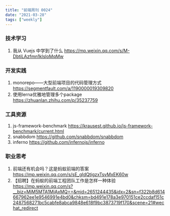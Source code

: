 ```yaml
---
title: "前端周刊 0024"
date: "2021-03-28"
tags: ["weekly"]
---
```


### 技术学习
1. 我从 Vuejs 中学到了什么 https://mp.weixin.qq.com/s/M-DbtiLAzfmn1klsloMqMw


### 开发实践
1. monorepo——大型前端项目的代码管理方式  https://segmentfault.com/a/1190000019309820
2. 使用lerna优雅地管理多个package https://zhuanlan.zhihu.com/p/35237759

### 工具资源
1. js-framework-benchmark https://krausest.github.io/js-framework-benchmark/current.html
2. snabbdom  https://github.com/snabbdom/snabbdom
3. inferno https://github.com/infernojs/inferno 

### 职业思考
1. 前端还有机会吗？这是蚂蚁前端的答案 https://mp.weixin.qq.com/s/sE_gIdQtigzxTsvMxEK60w
2. 【招聘】在蚂蚁的前端工程团队工作是怎样一种体验 https://mp.weixin.qq.com/s?__biz=MjM5MTA1MjAxMQ==&mid=2651244435&idx=2&sn=f322b8d614667962ee1e9546991e4bd0&chksm=bd491e178a3e970151ce2ccdaf151c2487568271bc5cabfe8abca9848e618f9bc3873719f170&scene=21#wechat_redirect
